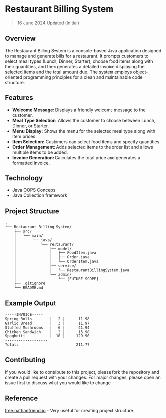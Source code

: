 
# Restaurant Billing System
> 16 June  2024 Updated (Initial)
## Overview
The Restaurant Billing System is a console-based Java application designed to manage and generate bills for a restaurant. It prompts customers to select meal types (Lunch, Dinner, Starter), choose food items along with their quantities, and then generates a detailed invoice displaying the selected items and the total amount due. The system employs object-oriented programming principles for a clean and maintainable code structure.
## Features
- __Welcome Message:__ Displays a friendly welcome message to the customer.
- __Meal Type Selection:__  Allows the customer to choose between Lunch, Dinner, or Starter.
- __Menu Display:__ Shows the menu for the selected meal type along with item prices.
- __Item Selection:__ Customers can select food items and specify quantities.
- __Order Management:__ Adds selected items to the order list and allows multiple items to be added.
- __Invoice Generation:__ Calculates the total price and generates a formatted invoice.
## Technology
- Java OOPS Conceps
- Java Collection framework
## Project Structure
```
.
└── Restaurant_Billing_System/
    ├── src/
    │   └── main/
    │       └── java/
    │           └── restaurant/
    │               ├── model/
    │               │   ├── FoodItem.java
    │               │   ├── Order.java
    │               │   └── OrderItem.java
    │               ├── service/
    │               │   └── RestaurantBillingSystem.java
    │               └── admin/
    │                   └── [FUTURE SCOPE]
    ├── .gitignore
    └── README.md
```
## Example Output
```
-----INVOICE-----
Spring Rolls        |   2 |      11.98
Garlic Bread        |   3 |      11.97
Stuffed Mushrooms   |   6 |      41.94
Chicken Sandwich    |   2 |      15.98
Spaghetti           |  10 |     129.90
-------------------
Total:                          211.77

```
## Contributing
If you would like to contribute to this project, please fork the repository and create a pull request with your changes. For major changes, please open an issue first to discuss what you would like to change.

## Reference
[tree.nathanfriend.io](https://tree.nathanfriend.io/) - Very useful for creating project structure.